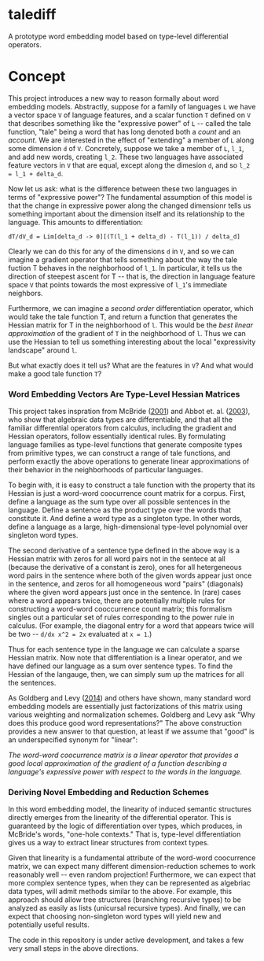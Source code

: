 # talediff
A prototype word embedding model based on type-level differential operators.

# Concept
This project introduces a new way to reason formally about word embedding
models. Abstractly, suppose for a family of languages `L` we have a vector
space `V` of language features, and a scalar function `T` defined on `V` 
that describes something like the "expressive power" of `L` -- called the 
tale function, "tale" being a word that has long denoted both a *count*
and an *account*. We are interested in the effect of "extending" a member of 
`L` along some dimension `d` of `V`. Concretely, suppose we take a member 
of `L`, `l_1`, and add new words, creating `l_2`. These two languages have 
associated feature vectors in `V` that are equal, except along the dimesion 
`d`, and so `l_2 = l_1 + delta_d`.

Now let us ask: what is the difference between these two languages in terms
of "expressive power"? The fundamental assumption of this model is that 
the change in expressive power along the changed dimensionr tells us 
something important about the dimension itself and its relationship to
the language. This amounts to differentiation:

    dT/dV_d = Lim[delta_d -> 0][(T(l_1 + delta_d) - T(l_1)) / delta_d]

Clearly we can do this for any of the dimensions `d` in `V`, and so we 
can imagine a gradient operator that tells something about the way the
tale fuction T behaves in the neighborhood of `l_1`. In particular, it
tells us the direction of steepest ascent for T -- that is, the direction 
in language feature space `V` that points towards the most expressive of 
`l_1`'s immediate neighbors.

Furthermore, we can imagine a *second order* differentiation operator,
which would take the tale function T, and return a function that generates
the Hessian matrix for T in the neighborhood of `l`. This would be the 
*best linear approximation* of the gradient of `T` in the neighborhood of 
`l`. Thus we can use the Hessian to tell us something interesting about 
the local "expressivity landscape" around `l`. 

But what exactly does it tell us? What are the features in `V`? And what
would make a good tale function `T`?

### Word Embedding Vectors Are Type-Level Hessian Matrices

This project takes inspration from McBride 
([2001](http://strictlypositive.org/diff.pdf)) and Abbot et. al. 
([2003](http://strictlypositive.org/derivcont.pdf)), 
who show that algebraic data types are differentiable, and that all the
familiar differential operators from calculus, including the gradient and
Hessian operators, follow essentially identical rules. By formulating
language families as type-level functions that generate composite types
from primitive types, we can construct a range of tale functions, and 
perform exactly the above operations to generate linear approximations of
their behavior in the neighborhoods of particular languages.

To begin with, it is easy to construct a tale function with the property
that its Hessian is just a word-word coocurrence count matrix for a
corpus. First, define a language as the sum type over all possible
sentences in the language. Define a sentence as the product type over
the words that constitute it. And define a word type as a singleton
type. In other words, define a language as a large, high-dimensional
type-level polynomial over singleton word types.

The second derivative of a sentence type defined in the above way is a 
Hessian matrix with zeros for all word pairs not in the sentece at all
(because the derivative of a constant is zero), ones for all hetergeneous
word pairs in the sentence where both of the given words appear just once
in the sentence, and zeros for all homogeneous word "pairs" (diagonals)
where the given word appears just once in the sentence. In (rare) cases
where a word appears twice, there are potentially multiple rules for 
constructing a word-word cooccurrence count matrix; this formalism 
singles out a particular set of rules corresponding to the power rule 
in calculus. (For example, the diagonal entry for a word that appears
twice will be two -- `d/dx x^2 = 2x` evaluated at `x = 1`.)

Thus for each sentence type in the language we can calculate a sparse
Hessian matrix. Now note that differentiation is a linear operator, and
we have defined our language as a sum over sentence types. To find the
Hessian of the langauge, then, we can simply sum up the matrices for all 
the sentences.

As Goldberg and Levy ([2014](https://arxiv.org/abs/1402.3722)) and 
others have shown, many standard word embedding models are essentially
just factorizations of this matrix using various weighting and
normalization schemes. Goldberg and Levy ask "Why does this produce good
word representations?" The above construction provides a new answer to
that question, at least if we assume that "good" is an underspecified 
synonym for "linear":

*The word-word coocurrence matrix is a linear operator that provides a good
local approximation of the gradient of a function describing a language's 
expressive power with respect to the words in the language.*

### Deriving Novel Embedding and Reduction Schemes

In this word embedding model, the linearity of induced semantic structures
directly emerges from the linearity of the differential operator. This is
guaranteed by the logic of differentiation over types, which produces,
in McBride's words, "one-hole contexts." That is, type-level differentiation
gives us a way to extract linear structures from context types.

Given that linearity is a fundamental attribute of the word-word coocurrence
matrix, we can expect many different dimension-reduction schemes to work
reasonably well -- even random projection! Furthermore, we can expect that
more complex sentence types, when they can be represented as algebriac 
data types, will admit methods similar to the above. For example, this
approach should allow tree structures (branching recursive types) to be 
analyzed as easily as lists (unicursal recursive types). And finally, we can
expect that choosing non-singleton word types will yield new and potentially
useful results.

The code in this repository is under active development, and takes a few
very small steps in the above directions. 
